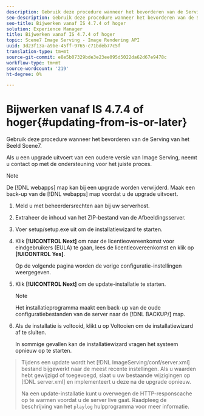 ```yaml
---
description: Gebruik deze procedure wanneer het bevorderen van de Serving van het Beeld Scene7.
seo-description: Gebruik deze procedure wanneer het bevorderen van de Serving van het Beeld Scene7.
seo-title: Bijwerken vanaf IS 4.7.4 of hoger
solution: Experience Manager
title: Bijwerken vanaf IS 4.7.4 of hoger
topic: Scene7 Image Serving - Image Rendering API
uuid: 3d23f13a-a9be-45ff-9765-c71bdeb77c5f
translation-type: tm+mt
source-git-commit: e8e5b07329bde3e23ee095d5022da62d67e9478c
workflow-type: tm+mt
source-wordcount: '219'
ht-degree: 0%

---
```



# Bijwerken vanaf IS 4.7.4 of hoger{#updating-from-is-or-later}

Gebruik deze procedure wanneer het bevorderen van de Serving van het Beeld Scene7.

Als u een upgrade uitvoert van een oudere versie van Image Serving, neemt u contact op met de ondersteuning voor het juiste proces.

>[!NOTE]
>
>De [!DNL webapps] map kan bij een upgrade worden verwijderd. Maak een back-up van de [!DNL webapps] map voordat u de upgrade uitvoert.

1. Meld u met beheerdersrechten aan bij uw serverhost.
1. Extraheer de inhoud van het ZIP-bestand van de Afbeeldingsserver.
1. Voer setup/setup.exe uit om de installatiewizard te starten.
1. Klik **[!UICONTROL Next]** om naar de licentieovereenkomst voor eindgebruikers (EULA) te gaan, lees de licentieovereenkomst en klik op **[!UICONTROL Yes]**.

   Op de volgende pagina worden de vorige configuratie-instellingen weergegeven.
1. Klik **[!UICONTROL Next]** om de update-installatie te starten.

   >[!NOTE]
   >
   >Het installatieprogramma maakt een back-up van de oude configuratiebestanden van de server naar de [!DNL BACKUP/] map.

1. Als de installatie is voltooid, klikt u op Voltooien om de installatiewizard af te sluiten.

   In sommige gevallen kan de installatiewizard vragen het systeem opnieuw op te starten.
>Tijdens een update wordt het [!DNL ImageServing/conf/server.xml] bestand bijgewerkt naar de meest recente instellingen. Als u waarden hebt gewijzigd of toegevoegd, slaat u uw bestaande wijzigingen op [!DNL server.xml] en implementeert u deze na de upgrade opnieuw.
>
>Na een update-installatie kunt u overwegen de HTTP-responscache op te warmen voordat u de server live gaat. Raadpleeg de beschrijving van het `playlog` hulpprogramma voor meer informatie.

